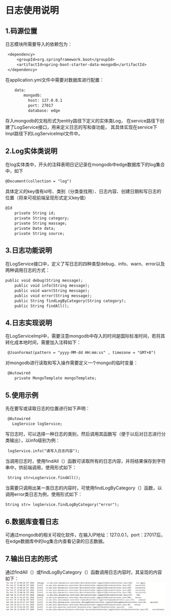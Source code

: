 # 日志使用说明
## 1.码源位置
日志模块所需要导入的依赖包为：
   ```
    <dependency>
        <groupId>org.springframework.boot</groupId>
        <artifactId>spring-boot-starter-data-mongodb</artifactId>
    </dependency>
   ```
在application.yml文件中需要对数据库进行配置：
   ```
       data:
           mongodb:
             host: 127.0.0.1
             port: 27017
             database: edge
   ```
存入mongodb的文档形式为entity路径下定义的实体类Log，
在service路径下创建了LogService接口，用来定义日志的写和查功能，
其具体实现在service下Impl路径下的LogServiceImpl文件中。
## 2.Log实体类说明
在log实体类中，开头的注释表明日记记录在mongodb中edge数据库下的log集合中，如下
```
@Document(collection = "log")
```
具体定义的key值有id号、类别（分类查找用）、日志内容、创建日期和写日志的位置（将来可视前端呈现形式定义key值）
```
@Id
    private String id;
    private String category;
    private String massage;
    private Date data;
    private String source;
```
## 3.日志功能说明
在LogService接口中，定义了写日志的四种类型debug、info、warn、error以及两种调用日志的方式：
```
public void debug(String message);
    public void info(String message);
    public void warn(String message);
    public void error(String message);
    public String findLogByCategory(String category);
    public String findAll();
```
## 4.日志实现说明
在LogServiceImpl中，需要注意mongodb中存入的时间是国际标准时间，若将其转化成本地时间，需要加入注释如下：
```
 @JsonFormat(pattern = "yyyy-MM-dd HH:mm:ss" , timezone = "GMT+8")
```
对mongodb进行读取和写入操作需要定义一个mongo的临时变量：
```
 @Autowired
    private MongoTemplate mongoTemplate;
```
## 5.使用示例
先在要写或读取日志的位置进行如下声明：
```
 @Autowired
   LogService logService;
```
写日志时，可以选择一种日志的类别，然后调用其函数写（便于以后对日志进行分类输出），以info级别为例：
```
 logService.info("请写入日志内容");
```
当调用日志时，使用findAll（）函数可读取所有的日志内容，并将结果保存到字符串中，供前端调用，使用形式如下：
```
 String str=LogService.findAll();
```
当需要只调用出某一类日志的内容时，可使用findLogByCategory（）函数，以调用error类日志为例，使用形式如下：
```
String str= logService.findLogByCategory("error");
```
## 6.数据库查看日志
可通过mongodb的相关可视化软件，在输入IP地址：127.0.0.1，port：27017后，在edge数据库中的log集合内查看记录的日志数据。
## 7.输出日志的形式
通过findAll（）或findLogByCategory（）函数调用日志内容时，其呈现的内容如下：
![img](日志使用.assets/1583227691.png)